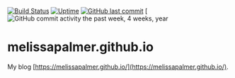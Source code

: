[![Build Status](https://travis-ci.org/melissapalmer/melissapalmer.github.io.svg?branch=source)](https://travis-ci.org/melissapalmer/melissapalmer.github.io)
[![Uptime](https://img.shields.io/uptimerobot/ratio/m781928258-68541b14c6060636c56ead35.svg?style=flat)](https://melissapalmer.github.io/)
[![GitHub last commit](https://img.shields.io/github/last-commit/melissapalmer/melissapalmer.github.io.svg)](https://github.com/melissapalmer/melissapalmer.github.io)
[![GitHub commit activity the past week, 4 weeks, year](https://img.shields.io/github/commit-activity/y/melissapalmer/melissapalmer.github.io.svg?style=flat)

# melissapalmer.github.io
My blog [https://melissapalmer.github.io/](https://melissapalmer.github.io/).
